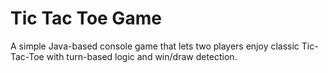 <h1>Tic Tac Toe Game</h1>
A simple Java-based console game that lets two players enjoy classic Tic-Tac-Toe with turn-based logic and win/draw detection.
